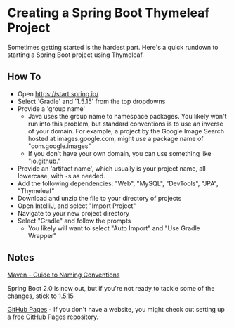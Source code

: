 # Creating a Spring Boot Thymeleaf Project

Sometimes getting started is the hardest part. Here's a quick rundown to starting a Spring Boot project using Thymeleaf.

## How To

* Open https://start.spring.io/
* Select 'Gradle' and '1.5.15' from the top dropdowns
* Provide a 'group name'
  * Java uses the group name to namespace packages. You likely won't run into this problem, but standard conventions is to use an inverse of your domain. For example, a project by the Google Image Search hosted at images.google.com, might use a package name of "com.google.images"
  * If you don't have your own domain, you can use something like "io.github.<yourGitHubName>"
* Provide an 'artifact name', which usually is your project name, all lowercase, with `-`s as needed.
* Add the following dependencies: "Web", "MySQL", "DevTools", "JPA", "Thymeleaf"
* Download and unzip the file to your directory of projects
* Open IntelliJ, and select "Import Project"
* Navigate to your new project directory
* Select "Gradle" and follow the prompts
  * You likely will want to select "Auto Import" and "Use Gradle Wrapper"

## Notes

[Maven - Guide to Naming Conventions](https://maven.apache.org/guides/mini/guide-naming-conventions.html)

Spring Boot 2.0 is now out, but if you're not ready to tackle some of the changes, stick to 1.5.15

[GitHub Pages](https://pages.github.com/) - If you don't have a website, you might check out setting up a free GitHub Pages repository.
